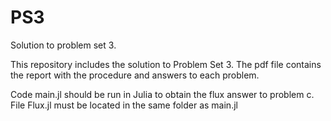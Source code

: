 # PS3
Solution to problem set 3.

This repository includes the solution to Problem Set 3. The pdf file contains the report with the procedure and answers to each problem.

Code main.jl should be run in Julia to obtain the flux answer to problem c. 
File Flux.jl must be located in the same folder as main.jl
